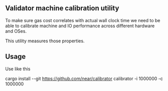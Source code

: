 
## Validator machine calibration utility

To make sure gas cost correlates with actual wall clock time we need to be able to calibrate machine and IO performance
across different hardware and OSes.

This utility measures those properties.

## Usage

Use like this

  cargo install --git https://github.com/near/calibrator
  calibrator -i 1000000 -c 1000000
